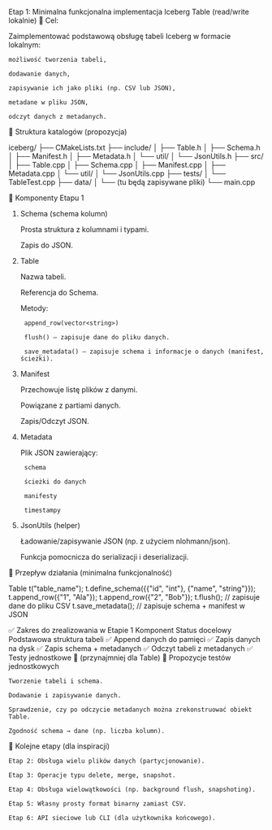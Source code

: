 Etap 1: Minimalna funkcjonalna implementacja Iceberg Table (read/write lokalnie)
🎯 Cel:

Zaimplementować podstawową obsługę tabeli Iceberg w formacie lokalnym:

    możliwość tworzenia tabeli,

    dodawanie danych,

    zapisywanie ich jako pliki (np. CSV lub JSON),

    metadane w pliku JSON,

    odczyt danych z metadanych.

📁 Struktura katalogów (propozycja)

iceberg/
├── CMakeLists.txt
├── include/
│   ├── Table.h
│   ├── Schema.h
│   ├── Manifest.h
│   ├── Metadata.h
│   └── util/
│       └── JsonUtils.h
├── src/
│   ├── Table.cpp
│   ├── Schema.cpp
│   ├── Manifest.cpp
│   ├── Metadata.cpp
│   └── util/
│       └── JsonUtils.cpp
├── tests/
│   └── TableTest.cpp
├── data/
│   └── (tu będą zapisywane pliki)
└── main.cpp

🧩 Komponenty Etapu 1
1. Schema (schema kolumn)

    Prosta struktura z kolumnami i typami.

    Zapis do JSON.

2. Table

    Nazwa tabeli.

    Referencja do Schema.

    Metody:

        append_row(vector<string>)

        flush() – zapisuje dane do pliku danych.

        save_metadata() – zapisuje schema i informacje o danych (manifest, ścieżki).

3. Manifest

    Przechowuje listę plików z danymi.

    Powiązane z partiami danych.

    Zapis/Odczyt JSON.

4. Metadata

    Plik JSON zawierający:

        schema

        ścieżki do danych

        manifesty

        timestampy

5. JsonUtils (helper)

    Ładowanie/zapisywanie JSON (np. z użyciem nlohmann/json).

    Funkcja pomocnicza do serializacji i deserializacji.

🔄 Przepływ działania (minimalna funkcjonalność)

Table t("table_name");
t.define_schema({{"id", "int"}, {"name", "string"}});
t.append_row({"1", "Ala"});
t.append_row({"2", "Bob"});
t.flush();              // zapisuje dane do pliku CSV
t.save_metadata();      // zapisuje schema + manifest w JSON

✅ Zakres do zrealizowania w Etapie 1
Komponent	Status docelowy
Podstawowa struktura tabeli	✅
Append danych do pamięci	✅
Zapis danych na dysk	✅
Zapis schema + metadanych	✅
Odczyt tabeli z metadanych	✅
Testy jednostkowe	🔄 (przynajmniej dla Table)
🧪 Propozycje testów jednostkowych

    Tworzenie tabeli i schema.

    Dodawanie i zapisywanie danych.

    Sprawdzenie, czy po odczycie metadanych można zrekonstruować obiekt Table.

    Zgodność schema → dane (np. liczba kolumn).

🚀 Kolejne etapy (dla inspiracji)

    Etap 2: Obsługa wielu plików danych (partycjonowanie).

    Etap 3: Operacje typu delete, merge, snapshot.

    Etap 4: Obsługa wielowątkowości (np. background flush, snapshoting).

    Etap 5: Własny prosty format binarny zamiast CSV.

    Etap 6: API sieciowe lub CLI (dla użytkownika końcowego).